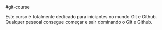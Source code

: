 #git-course

Este curso é totalmente dedicado para iniciantes no mundo Git e Github.
Qualquer pessoal consegue começar e sair dominando o Git e Github.